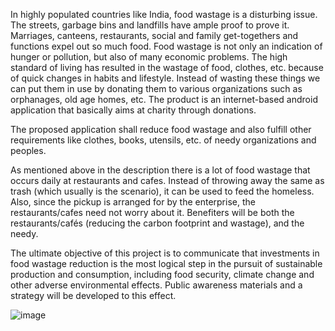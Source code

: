 In highly populated countries like India, food wastage is a disturbing issue. The streets, garbage bins and landfills have ample proof to prove it. Marriages, canteens, restaurants, social and family get-togethers and functions expel out so much food. Food wastage is not only an indication of hunger or pollution, but also of many economic problems. The high standard of living has resulted in the wastage of food, clothes, etc. because of quick changes in habits and lifestyle. Instead of wasting these things we can put them in use by donating them to various organizations such as orphanages, old age homes, etc. The product is an internet-based android application that basically aims at charity through donations.

The proposed application shall reduce food wastage and also fulfill other requirements like clothes, books, utensils, etc. of needy organizations and peoples. 

As mentioned above in the description there is a lot of food wastage that occurs daily at restaurants and cafes. Instead of throwing away the same as trash (which usually is the scenario), it can be used to feed the homeless. Also, since the pickup is arranged for by the enterprise, the restaurants/cafes need not worry about it. Benefiters will be both the restaurants/cafés (reducing the carbon footprint and wastage), and the needy. 

The ultimate objective of this project is to communicate that investments in food wastage reduction is the most logical step in the pursuit of sustainable production and consumption, including food security, climate change and other adverse environmental effects. Public awareness materials and a strategy will be developed to this effect.

![image](https://user-images.githubusercontent.com/54005333/118606061-97a42980-b7d4-11eb-9d27-5981ee170fb2.png)
